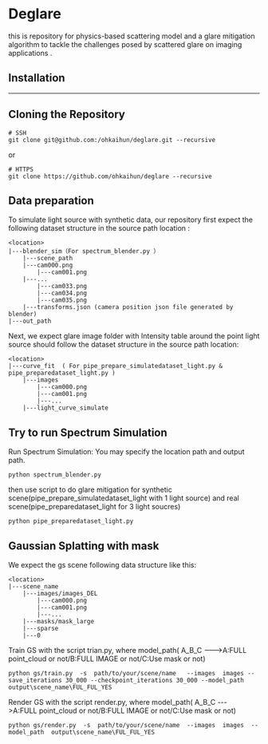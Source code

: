 # Deglare
this is repository for physics-based scattering model and a glare mitigation algorithm to tackle the challenges posed by scattered glare on imaging applications .
## Installation
---
## Cloning the Repository
```shell
# SSH
git clone git@github.com:/ohkaihun/deglare.git --recursive
```
or
```shell
# HTTPS
git clone https://github.com/ohkaihun/deglare --recursive
```
## Data preparation 
To simulate light source with synthetic data, our repository first expect the following dataset structure in the source path location :
```
<location>
|---blender_sim（For spectrum_blender.py ）
    |---scene_path
   	|---cam000.png
    	|---cam001.png
   	|---...
    	|---cam033.png
    	|---cam034.png
    	|---cam035.png
   	|---transforms.json (camera position json file generated by blender)
|---out_path
```
Next, we expect glare image folder with Intensity table around the point light source should follow the dataset structure in the source path location:
```
<location>
|---curve_fit  ( For pipe_prepare_simulatedataset_light.py & pipe_preparedataset_light.py )
    |---images
    	|---cam000.png
    	|---cam001.png
    	|---...
    |---light_curve_simulate
```
## Try to run  Spectrum Simulation
Run Spectrum Simulation: You may specify the location path and output path.
```shell
python spectrum_blender.py  
```
then use script to do glare mitigation for synthetic scene(pipe_prepare_simulatedataset_light with 1 light source) and real scene(pipe_preparedataset_light for 3 light soucres)
```shell
python pipe_preparedataset_light.py
```
## Gaussian Splatting with mask
We expect the gs scene following data structure like this:
```
<location>
|---scene_name
    |---images/images_DEL
    	|---cam000.png
    	|---cam001.png
    	|---...
    |---masks/mask_large
    |---sparse
	|---0
```
Train GS with the script trian.py, where model_path( A_B_C --->A:FULL point_cloud or not/B:FULL IMAGE or not/C:Use mask or not)
```shell
python gs/train.py  -s  path/to/your/scene/name   --images  images --save_iterations 30_000 --checkpoint_iterations 30_000 --model_path output\scene_name\FUL_FUL_YES 
```
Render GS with the script render.py, where model_path( A_B_C --->A:FULL point_cloud or not/B:FULL IMAGE or not/C:Use mask or not)
```shell
python gs/render.py  -s  path/to/your/scene/name  --images  images  --model_path  output\scene_name\FUL_FUL_YES
```